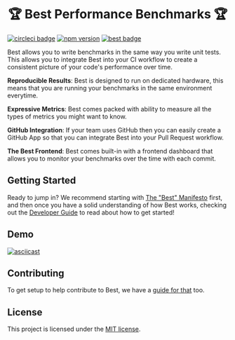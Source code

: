 <h1 align="center">🏆 Best Performance Benchmarks 🏆</h1>

[![circleci badge](https://circleci.com/gh/salesforce/best/tree/master.svg)](https://circleci.com/gh/salesforce/best/tree/master) [![npm version](https://badge.fury.io/js/best.svg)](https://badge.fury.io/js/best) [![best badge](https://img.shields.io/badge/Performance%20By-Best-5100B9?labelColor=lightgrey)](https://perf.bestjs.dev)

Best allows you to write benchmarks in the same way you write unit tests. This allows you to integrate Best into your CI workflow to create a consistent picture of your code's performance over time.

**Reproducible Results**: Best is designed to run on dedicated hardware, this means that you are running your benchmarks in the same environment everytime.

**Expressive Metrics**: Best comes packed with ability to measure all the types of metrics you might want to know.

**GitHub Integration**: If your team uses GitHub then you can easily create a GitHub App so that you can integrate Best into your Pull Request workflow.

**The Best Frontend**: Best comes built-in with a frontend dashboard that allows you to monitor your benchmarks over the time with each commit.

## Getting Started
Ready to jump in? We recommend starting with [The "Best" Manifesto][best introduction] first, and then once you have a solid understanding of how Best works, checking out the [Developer Guide][getting started] to read about how to get started!

## Demo
[![asciicast](https://asciinema.org/a/158780.png)](https://asciinema.org/a/158780)

## Contributing
To get setup to help contribute to Best, we have a [guide for that](.github/CONTRIBUTING.md) too.

## License
This project is licensed under the [MIT license](LICENSE).

[best introduction]: https://bestjs.dev/guide/introduction
[getting started]: https://bestjs.dev/guide/getting-started